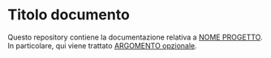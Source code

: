 Titolo documento
===================

Questo repository contiene la documentazione relativa a [NOME PROGETTO](). 
In particolare, qui viene trattato [ARGOMENTO opzionale]().
